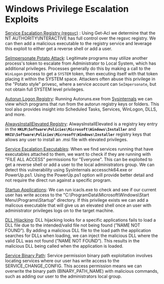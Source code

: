# Windows Privilege Escalation Exploits

[Service Escalation Registry (regsvc)](https://github.com/KaminoSec/windows_privesc/tree/main/service_escalation_registry) : Using Get-Acl we determine that the NT AUTHORITY\INTERACTIVE has full control over the regsvc registry. We can then add a malicious executable to the registry service and leverage this exploit to either get a reverse shell or add a user.

[SeImpersonate Potato Attack](https://github.com/KaminoSec/windows_privesc/tree/main/impersonation_potato_attack): Legitimate programs may utilize another process's token to escalate from Administrator to Local System, which has additional privileges. Processes generally do this by making a call to the `WinLogon` process to get a `SYSTEM` token, then executing itself with that token placing it within the SYSTEM space. Attackers often abuse this privilege in the "Potato style" privesc, where a service account can `SeImpersonate`, but not obtain full SYSTEM level privileges.

[Autorun Logon Registry](https://github.com/KaminoSec/windows_privesc/tree/main/impersonation_potato_attack): Running Autoruns.exe from [Sysinternals](https://learn.microsoft.com/en-us/sysinternals/downloads/autorun) we can view which programs that run from the autorun registry keys or folders. This tool also provides insight into Scheduled Tasks, Services, WinLogon, DLLS, and more.

[AlwaysInstallElevated Registry](https://github.com/KaminoSec/windows_privesc/tree/main/always_install_elevated): AlwaysInstallElevated is a registry key entry in the **`HKLM\Software\Policies\Microsoft\Windows\Installer`** and **`HKCU\Software\Policies\Microsoft\Windows\Installer`** registry keys that allows any user to install an .msi file with elevated privileges.

[Service Escalation Executables](https://github.com/KaminoSec/windows_privesc/tree/main/service_escalation_executables): When we find services running that have executables attached to them, we want to check if they are running with "FILE ALL ACCESS" permissions for "Everyone". This can be exploited to get a reverse shell or add a user to the local administrators group. We can detect this vulnerability using SysInternals accesschk64.exe or PowerUp.ps1. Using the PowerUp.ps1 option will provide better detail and not require the direct run against a specific program.

[Startup Applications](https://github.com/KaminoSec/windows_privesc/tree/main/startup_applications): We can run icacls.exe to check and see if our current user has write access to the "C:\ProgramData\Microsoft\Windows\Start Menu\Programs\Startup" directory. If this privilege exists we can add a malicous executable that will give us an elevated shell once an user with administrator privileges logs on to the target machine.

[DLL Hijacking](https://github.com/KaminoSec/windows_privesc/tree/main/dll_hijacking): DLL hijacking looks for a specific applications fails to load a DLL file due to the intended/valid file not being found (”NAME NOT FOUND”). By adding a malicious DLL file to the load path the application searches for DLLs when loading, we can inject the malicious DLL where the valid DLL was not found (”NAME NOT FOUND”). This results in the malicious DLL being called when the application is loaded.

[Service Binary Path](https://github.com/KaminoSec/windows_privesc/tree/main/service_bin_path): Service permission binary path exploitation involves locating services where our user has write access to the SERVICE_CHANGE_CONFIG. This access permission means we can overwrite the binary path (BINARY_PATH_NAME) with malicious commands, such as adding our user to the administrators local group.
